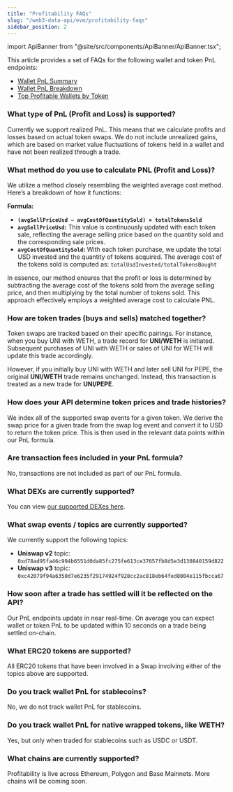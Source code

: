 ```yaml
---
title: "Profitability FAQs"
slug: "/web3-data-api/evm/profitability-faqs"
sidebar_position: 2
---
```


import ApiBanner from "@site/src/components/ApiBanner/ApiBanner.tsx";

This article provides a set of FAQs for the following wallet and token PnL endpoints:

- [Wallet PnL Summary](/web3-data-api/evm/reference/wallet-api/get-wallet-profitability-summary?address=0xd8da6bf26964af9d7eed9e03e53415d37aa96045&chain=eth)
- [Wallet PnL Breakdown](/web3-data-api/evm/reference/wallet-api/get-wallet-profitability?address=0xd8da6bf26964af9d7eed9e03e53415d37aa96045&chain=eth&token_addresses=[])
- [Top Profitable Wallets by Token](/web3-data-api/evm/reference/get-top-profitable-wallet-per-token?address=0x7c9f4c87d911613fe9ca58b579f737911aad2d43&chain=eth)

### What type of PnL (Profit and Loss) is supported?

Currently we support realized PnL. This means that we calculate profits and losses based on actual token swaps. We do not include unrealized gains, which are based on market value fluctuations of tokens held in a wallet and have not been realized through a trade.

### What method do you use to calculate PNL (Profit and Loss)?

We utilize a method closely resembling the weighted average cost method. Here’s a breakdown of how it functions:

**Formula:**<br/>

- **`(avgSellPriceUsd − avgCostOfQuantitySold) × totalTokensSold`**
- **`avgSellPriceUsd`:** This value is continuously updated with each token sale, reflecting the average selling price based on the quantity sold and the corresponding sale prices.
- **`avgCostOfQuantitySold`:** With each token purchase, we update the total USD invested and the quantity of tokens acquired. The average cost of the tokens sold is computed as: `totalUsdInvested/totalTokensBought`

In essence, our method ensures that the profit or loss is determined by subtracting the average cost of the tokens sold from the average selling price, and then multiplying by the total number of tokens sold. This approach effectively employs a weighted average cost to calculate PNL.

### How are token trades (buys and sells) matched together?

Token swaps are tracked based on their specific pairings. For instance, when you buy UNI with WETH, a trade record for **UNI/WETH** is initiated. Subsequent purchases of UNI with WETH or sales of UNI for WETH will update this trade accordingly.

However, if you initially buy UNI with WETH and later sell UNI for PEPE, the original **UNI/WETH** trade remains unchanged. Instead, this transaction is treated as a new trade for **UNI/PEPE**.

### How does your API determine token prices and trade histories?

We index all of the supported swap events for a given token. We derive the swap price for a given trade from the swap log event and convert it to USD to return the token price. This is then used in the relevant data points within our PnL formula.

### Are transaction fees included in your PnL formula?

No, transactions are not included as part of our PnL formula.

### What DEXs are currently supported?

You can view [our supported DEXes here](/web3-data-api/evm/supported-dexs-token-api).

### What swap events / topics are currently supported?

We currently support the following topics:

- **Uniswap v2** topic: `0xd78ad95fa46c994b6551d0da85fc275fe613ce37657fb8d5e3d130840159d822`
- **Uniswap v3** topic: `0xc42079f94a6350d7e6235f29174924f928cc2ac818eb64fed8004e115fbcca67`

### How soon after a trade has settled will it be reflected on the API?

Our PnL endpoints update in near real-time. On average you can expect wallet or token PnL to be updated within 10 seconds on a trade being settled on-chain.

### What ERC20 tokens are supported?

All ERC20 tokens that have been involved in a Swap involving either of the topics above are supported.

### Do you track wallet PnL for stablecoins?

No, we do not track wallet PnL for stablecoins.

### Do you track wallet PnL for native wrapped tokens, like WETH?

Yes, but only when traded for stablecoins such as USDC or USDT.

### What chains are currently supported?

Profitability is live across Ethereum, Polygon and Base Mainnets. More chains will be coming soon.
